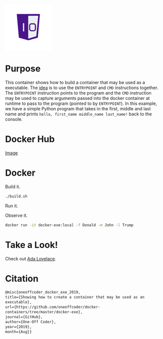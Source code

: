 ![One-Off Coder Logo](../logo.png "One-Off Coder")

# Purpose

This container shows how to build a container that may be used as a executable. The [idea](https://goinbigdata.com/docker-run-vs-cmd-vs-entrypoint/) is to use the `ENTRYPOINT` and `CMD` instructions together. The `ENTRYPOINT` instruction points to the program and the `CMD` instruction may be used to capture arguments passed into the docker container at runtime to pass to the program (pointed to by `ENTRYPOINT`). In this example, we have a simple Python program that takes in the first, middle and last name and prints `hello, first_name middle_name last_name!` back to the console.

# Docker Hub

[Image](https://hub.docker.com/r/oneoffcoder/docker-exe)

# Docker

Build it.

```bash
./build.sh
```

Run it.

Observe it.

```bash
docker run -it docker-exe:local -f Donald -m John -l Trump
```

# Take a Look!

Check out [Ada Lovelace](https://en.wikipedia.org/wiki/Ada_Lovelace).

# Citation

```
@misc{oneoffcoder_docker_exe_2019, 
title={Showing how to create a container that may be used as an executable}, 
url={https://github.com/oneoffcoder/docker-containers/tree/master/docker-exe}, 
journal={GitHub},
author={One-Off Coder}, 
year={2019}, 
month={Aug}}
```